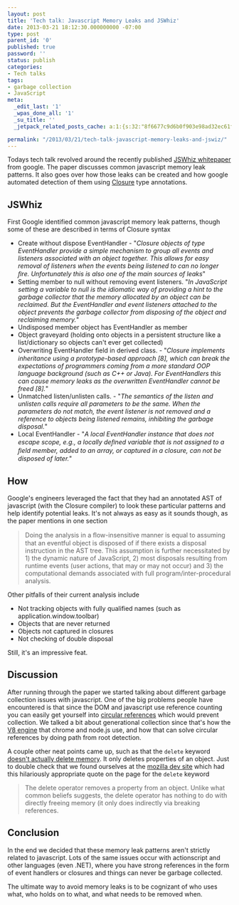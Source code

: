 ```yaml
---
layout: post
title: 'Tech talk: Javascript Memory Leaks and JSWhiz'
date: 2013-03-21 18:12:30.000000000 -07:00
type: post
parent_id: '0'
published: true
password: ''
status: publish
categories:
- Tech talks
tags:
- garbage collection
- JavaScript
meta:
  _edit_last: '1'
  _wpas_done_all: '1'
  _su_title: ''
  _jetpack_related_posts_cache: a:1:{s:32:"8f6677c9d6b0f903e98ad32ec61f8deb";a:2:{s:7:"expires";i:1558691246;s:7:"payload";a:3:{i:0;a:1:{s:2:"id";i:2635;}i:1;a:1:{s:2:"id";i:4394;}i:2;a:1:{s:2:"id";i:3710;}}}}

permalink: "/2013/03/21/tech-talk-javascript-memory-leaks-and-jswiz/"
---
```

Todays tech talk revolved around the recently published [JSWhiz whitepaper](http://static.googleusercontent.com/external_content/untrusted_dlcp/research.google.com/en/us/pubs/archive/40738.pdf) from google. The paper discusses common javascript memory leak patterns. It also goes over how those leaks can be created and how google automated detection of them using [Closure](https://developers.google.com/closure/) type annotations.

## JSWhiz

First Google identified common javascript memory leak patterns, though some of these are described in terms of Closure syntax

- Create without dispose EventHandler - "_Closure objects of type EventHandler provide a simple mechanism to group all events and listeners associated with an object together. This allows for easy removal of listeners when the events being listened to can no longer ﬁre. Unfortunately this is also one of the main sources of leaks_"
- Setting member to null without removing event listeners. "_In JavaScript setting a variable to null is the idiomatic way of providing a hint to the garbage collector that the memory allocated by an object can be reclaimed. But the EventHandler and event listeners attached to the object prevents the garbage collector from disposing of the object and reclaiming memory._" 
- Undisposed member object has EventHandler as member
- Object graveyard (holding onto objects in a persistent structure like a list/dictionary so objects can't ever get collected)
- Overwriting EventHandler ﬁeld in derived class. - "_Closure implements inheritance using a prototype-based approach [8], which can break the expectations of programmers coming from a more standard OOP language background (such as C++ or Java). For EventHandlers this can cause memory leaks as the overwritten EventHandler cannot be freed [8]._"
- Unmatched listen/unlisten calls. - "_The semantics of the listen and unlisten calls require all parameters to be the same. When the parameters do not match, the event listener is not removed and a reference to objects being listened remains, inhibiting the garbage disposal._"
- Local EventHandler - "_A local EventHandler instance that does not escape scope, e.g., a locally deﬁned variable that is not assigned to a ﬁeld member, added to an array, or captured in a closure, can not be disposed of later._"

## How

Google's engineers leveraged the fact that they had an annotated AST of javascript (with the Closure compiler) to look these particular patterns and help identify potential leaks. It's not always as easy as it sounds though, as the paper mentions in one section

> Doing the analysis in a ﬂow-insensitive manner is equal to assuming that an eventful object is disposed of if there exists a disposal instruction in the AST tree. This assumption is further necessitated by 1) the dynamic nature of JavaScript, 2) most disposals resulting from runtime events (user actions, that may or may not occur) and 3) the computational demands associated with full program/inter-procedural analysis.

Other pitfalls of their current analysis include

- Not tracking objects with fully qualified names (such as application.window.toolbar)
- Objects that are never returned
- Objects not captured in closures
- Not checking of double disposal

Still, it's an impressive feat.

## Discussion

After running through the paper we started talking about different garbage collection issues with javascript. One of the big problems people have encountered is that since the DOM and javascript use reference counting you can easily get yourself into [circular references](http://www.ibm.com/developerworks/web/library/wa-memleak/) which would prevent collection. We talked a bit about generational collection since that's how the [V8 engine](https://developers.google.com/v8/design#garb_coll) that chrome and node.js use, and how that can solve circular references by doing path from root detection.

A couple other neat points came up, such as that the `delete` keyword [doesn't actually delete memory](http://buildnewgames.com/garbage-collector-friendly-code/). It only deletes properties of an object. Just to double check that we found ourselves at the [mozilla dev site](https://developer.mozilla.org/en-US/docs/JavaScript/Reference/Operators/delete) which had this hilariously appropriate quote on the page for the `delete` keyword

> The delete operator removes a property from an object. Unlike what common beliefs suggests, the delete operator has nothing to do with directly freeing memory (it only does indirectly via breaking references.

## Conclusion

In the end we decided that these memory leak patterns aren't strictly related to javascript. Lots of the same issues occur with actionscript and other languages (even .NET), where you have strong references in the form of event handlers or closures and things can never be garbage collected.

The ultimate way to avoid memory leaks is to be cognizant of who uses what, who holds on to what, and what needs to be removed when.

